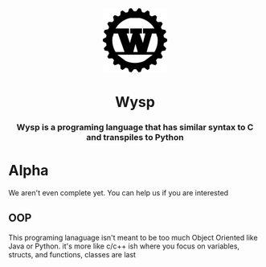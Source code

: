 <p align="center">
<img src="img/Wysp.png" style="height: 128px">
</p>

<h1 align="center">Wysp
</h1>

<h3 align="center">Wysp is a programing language that has similar syntax to C and transpiles to Python</h3>

# Alpha
We aren't even complete yet. You can help us if you are interested

## OOP
This programing lanaguage isn't meant to be too much Object Oriented like Java or Python. it's more like c/c++ ish where you focus on variables, structs, and functions, classes are last
